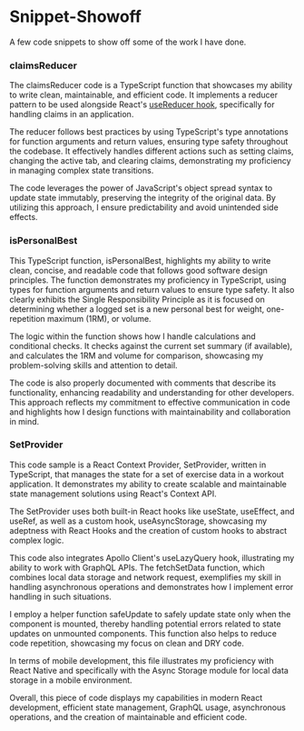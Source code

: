# Snippet-Showoff
A few code snippets to show off some of the work I have done.

### claimsReducer

The claimsReducer code is a TypeScript function that showcases my ability to write clean, maintainable, and efficient code. It implements a reducer pattern to be used alongside React's [useReducer hook](https://react.dev/reference/react/useReducer), specifically for handling claims in an application.

The reducer follows best practices by using TypeScript's type annotations for function arguments and return values, ensuring type safety throughout the codebase. It effectively handles different actions such as setting claims, changing the active tab, and clearing claims, demonstrating my proficiency in managing complex state transitions.

The code leverages the power of JavaScript's object spread syntax to update state immutably, preserving the integrity of the original data. By utilizing this approach, I ensure predictability and avoid unintended side effects.

### isPersonalBest

This TypeScript function, isPersonalBest, highlights my ability to write clean, concise, and readable code that follows good software design principles. The function demonstrates my proficiency in TypeScript, using types for function arguments and return values to ensure type safety. It also clearly exhibits the Single Responsibility Principle as it is focused on determining whether a logged set is a new personal best for weight, one-repetition maximum (1RM), or volume.

The logic within the function shows how I handle calculations and conditional checks. It checks against the current set summary (if available), and calculates the 1RM and volume for comparison, showcasing my problem-solving skills and attention to detail.

The code is also properly documented with comments that describe its functionality, enhancing readability and understanding for other developers. This approach reflects my commitment to effective communication in code and highlights how I design functions with maintainability and collaboration in mind.

### SetProvider

This code sample is a React Context Provider, SetProvider, written in TypeScript, that manages the state for a set of exercise data in a workout application. It demonstrates my ability to create scalable and maintainable state management solutions using React's Context API.

The SetProvider uses both built-in React hooks like useState, useEffect, and useRef, as well as a custom hook, useAsyncStorage, showcasing my adeptness with React Hooks and the creation of custom hooks to abstract complex logic.

This code also integrates Apollo Client's useLazyQuery hook, illustrating my ability to work with GraphQL APIs. The fetchSetData function, which combines local data storage and network request, exemplifies my skill in handling asynchronous operations and demonstrates how I implement error handling in such situations.

I employ a helper function safeUpdate to safely update state only when the component is mounted, thereby handling potential errors related to state updates on unmounted components. This function also helps to reduce code repetition, showcasing my focus on clean and DRY code.

In terms of mobile development, this file illustrates my proficiency with React Native and specifically with the Async Storage module for local data storage in a mobile environment.

Overall, this piece of code displays my capabilities in modern React development, efficient state management, GraphQL usage, asynchronous operations, and the creation of maintainable and efficient code.
